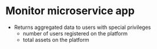 # Monitor microservice app

 - Returns aggregated data to users with special privileges
   - number of users registered on the platform
   - total assets on the platform